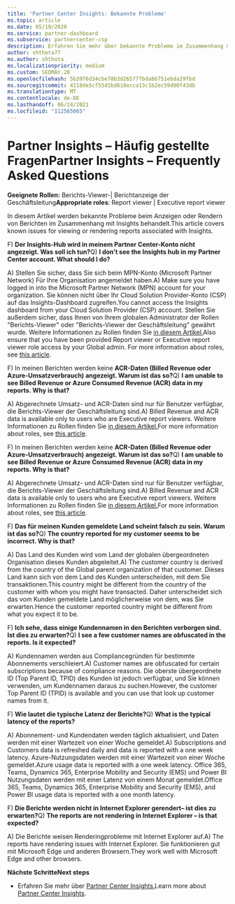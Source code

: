 ```yaml
---
title: 'Partner Center Insights: Bekannte Probleme'
ms.topic: article
ms.date: 05/19/2020
ms.service: partner-dashboard
ms.subservice: partnercenter-csp
description: Erfahren Sie mehr über bekannte Probleme im Zusammenhang mit Partner Center Insights-Berichten (PCI). Informationen können bekannte Renderingprobleme oder Berichtseinschränkungen umfassen.
author: shthota77
ms.author: shthota
ms.localizationpriority: medium
ms.custom: SEOMAY.20
ms.openlocfilehash: 5b3976d34cbe70b3d26577fbda86751ebda29fbd
ms.sourcegitcommit: 4118de5cf55d1bd618ecca13c1b2ec59d80f43db
ms.translationtype: MT
ms.contentlocale: de-DE
ms.lasthandoff: 06/24/2021
ms.locfileid: "112565065"
---
```

# <a name="partner-insights--frequently-asked-questions"></a><span data-ttu-id="3d4a0-104">Partner Insights – Häufig gestellte Fragen</span><span class="sxs-lookup"><span data-stu-id="3d4a0-104">Partner Insights – Frequently Asked Questions</span></span>

<span data-ttu-id="3d4a0-105">**Geeignete Rollen:** Berichts-Viewer-| Berichtanzeige der Geschäftsleitung</span><span class="sxs-lookup"><span data-stu-id="3d4a0-105">**Appropriate roles**: Report viewer | Executive report viewer</span></span>

<span data-ttu-id="3d4a0-106">In diesem Artikel werden bekannte Probleme beim Anzeigen oder Rendern von Berichten im Zusammenhang mit Insights behandelt.</span><span class="sxs-lookup"><span data-stu-id="3d4a0-106">This article covers known issues for viewing or rendering reports associated with Insights.</span></span>

<span data-ttu-id="3d4a0-107">F) **Der Insights-Hub wird in meinem Partner Center-Konto nicht angezeigt. Was soll ich tun?**</span><span class="sxs-lookup"><span data-stu-id="3d4a0-107">Q) **I don’t see the Insights hub in my Partner Center account. What should I do?**</span></span>

<span data-ttu-id="3d4a0-108">A) Stellen Sie sicher, dass Sie sich beim MPN-Konto (Microsoft Partner Network) Für Ihre Organisation angemeldet haben.</span><span class="sxs-lookup"><span data-stu-id="3d4a0-108">A) Make sure you have logged in into the Microsoft Partner Network (MPN) account for your organization.</span></span> <span data-ttu-id="3d4a0-109">Sie können nicht über Ihr Cloud Solution Provider-Konto (CSP) auf das Insights-Dashboard zugreifen.</span><span class="sxs-lookup"><span data-stu-id="3d4a0-109">You cannot access the Insights dashboard from your Cloud Solution Provider (CSP) account.</span></span> <span data-ttu-id="3d4a0-110">Stellen Sie außerdem sicher, dass Ihnen von Ihrem globalen Administrator der Rollen "Berichts-Viewer" oder "Berichts-Viewer der Geschäftsleitung" gewährt wurde.  Weitere Informationen zu Rollen finden Sie [in diesem Artikel.](./pci-roles.md)</span><span class="sxs-lookup"><span data-stu-id="3d4a0-110">Also ensure that you have been provided Report viewer or Executive report viewer role access by your Global admin.  For more information about roles, see [this article](./pci-roles.md).</span></span>

<span data-ttu-id="3d4a0-111">F) In meinen Berichten werden keine **ACR-Daten (Billed Revenue oder Azure-Umsatzverbrauch) angezeigt. Warum ist das so?**</span><span class="sxs-lookup"><span data-stu-id="3d4a0-111">Q) **I am unable to see Billed Revenue or Azure Consumed Revenue (ACR) data in my reports. Why is that?**</span></span>

<span data-ttu-id="3d4a0-112">A) Abgerechnete Umsatz- und ACR-Daten sind nur für Benutzer verfügbar, die Berichts-Viewer der Geschäftsleitung sind.</span><span class="sxs-lookup"><span data-stu-id="3d4a0-112">A) Billed Revenue and ACR data is available only to users who are Executive report viewers.</span></span>  <span data-ttu-id="3d4a0-113">Weitere Informationen zu Rollen finden Sie [in diesem Artikel.](./pci-roles.md)</span><span class="sxs-lookup"><span data-stu-id="3d4a0-113">For more information about roles, see [this article](./pci-roles.md).</span></span>

<span data-ttu-id="3d4a0-114">F) In meinen Berichten werden keine **ACR-Daten (Billed Revenue oder Azure-Umsatzverbrauch) angezeigt. Warum ist das so?**</span><span class="sxs-lookup"><span data-stu-id="3d4a0-114">Q) **I am unable to see Billed Revenue or Azure Consumed Revenue (ACR) data in my reports. Why is that?**</span></span>

<span data-ttu-id="3d4a0-115">A) Abgerechnete Umsatz- und ACR-Daten sind nur für Benutzer verfügbar, die Berichts-Viewer der Geschäftsleitung sind.</span><span class="sxs-lookup"><span data-stu-id="3d4a0-115">A) Billed Revenue and ACR data is available only to users who are Executive report viewers.</span></span> <span data-ttu-id="3d4a0-116">Weitere Informationen zu Rollen finden Sie [in diesem Artikel.](./pci-roles.md)</span><span class="sxs-lookup"><span data-stu-id="3d4a0-116">For more information about roles, see [this article](./pci-roles.md).</span></span>

<span data-ttu-id="3d4a0-117">F) **Das für meinen Kunden gemeldete Land scheint falsch zu sein. Warum ist das so?**</span><span class="sxs-lookup"><span data-stu-id="3d4a0-117">Q) **The country reported for my customer seems to be incorrect. Why is that?**</span></span>

<span data-ttu-id="3d4a0-118">A) Das Land des Kunden wird vom Land der globalen übergeordneten Organisation dieses Kunden abgeleitet.</span><span class="sxs-lookup"><span data-stu-id="3d4a0-118">A) The customer country is derived from the country of the Global parent organization of that customer.</span></span> <span data-ttu-id="3d4a0-119">Dieses Land kann sich von dem Land des Kunden unterscheiden, mit dem Sie transaktionen.</span><span class="sxs-lookup"><span data-stu-id="3d4a0-119">This country might be different from the country of the customer with whom you might have transacted.</span></span> <span data-ttu-id="3d4a0-120">Daher unterscheidet sich das vom Kunden gemeldete Land möglicherweise von dem, was Sie erwarten.</span><span class="sxs-lookup"><span data-stu-id="3d4a0-120">Hence the customer reported country might be different from what you expect it to be.</span></span>

<span data-ttu-id="3d4a0-121">F) **Ich sehe, dass einige Kundennamen in den Berichten verborgen sind. Ist dies zu erwarten?**</span><span class="sxs-lookup"><span data-stu-id="3d4a0-121">Q) **I see a few customer names are obfuscated in the reports. Is it expected?**</span></span>

<span data-ttu-id="3d4a0-122">A) Kundennamen werden aus Compliancegründen für bestimmte Abonnements verschleiert.</span><span class="sxs-lookup"><span data-stu-id="3d4a0-122">A) Customer names are obfuscated for certain subscriptions because of compliance reasons.</span></span> <span data-ttu-id="3d4a0-123">Die oberste übergeordnete ID (Top Parent ID, TPID) des Kunden ist jedoch verfügbar, und Sie können verwenden, um Kundennamen daraus zu suchen.</span><span class="sxs-lookup"><span data-stu-id="3d4a0-123">However, the customer Top Parent ID (TPID) is available and you can use that look up customer names from it.</span></span>

<span data-ttu-id="3d4a0-124">F) **Wie lautet die typische Latenz der Berichte?**</span><span class="sxs-lookup"><span data-stu-id="3d4a0-124">Q) **What is the typical latency of the reports?**</span></span>

<span data-ttu-id="3d4a0-125">A) Abonnement- und Kundendaten werden täglich aktualisiert, und Daten werden mit einer Wartezeit von einer Woche gemeldet.</span><span class="sxs-lookup"><span data-stu-id="3d4a0-125">A) Subscriptions and Customers data is refreshed daily and data is reported with a one week latency.</span></span> <span data-ttu-id="3d4a0-126">Azure-Nutzungsdaten werden mit einer Wartezeit von einer Woche gemeldet.</span><span class="sxs-lookup"><span data-stu-id="3d4a0-126">Azure usage data is reported with a one week latency.</span></span> <span data-ttu-id="3d4a0-127">Office 365, Teams, Dynamics 365, Enterprise Mobility and Security (EMS) und Power BI Nutzungsdaten werden mit einer Latenz von einem Monat gemeldet.</span><span class="sxs-lookup"><span data-stu-id="3d4a0-127">Office 365, Teams, Dynamics 365, Enterprise Mobility and Security (EMS), and Power BI usage data is reported with a one month latency.</span></span>

<span data-ttu-id="3d4a0-128">F) **Die Berichte werden nicht in Internet Explorer gerendert– ist dies zu erwarten?**</span><span class="sxs-lookup"><span data-stu-id="3d4a0-128">Q) **The reports are not rendering in Internet Explorer – is that expected?**</span></span>

<span data-ttu-id="3d4a0-129">A) Die Berichte weisen Renderingprobleme mit Internet Explorer auf.</span><span class="sxs-lookup"><span data-stu-id="3d4a0-129">A)  The reports have rendering issues with Internet Explorer.</span></span> <span data-ttu-id="3d4a0-130">Sie funktionieren gut mit Microsoft Edge und anderen Browsern.</span><span class="sxs-lookup"><span data-stu-id="3d4a0-130">They work well with Microsoft Edge and other browsers.</span></span>

<span data-ttu-id="3d4a0-131">**Nächste Schritte**</span><span class="sxs-lookup"><span data-stu-id="3d4a0-131">**Next steps**</span></span>

- <span data-ttu-id="3d4a0-132">Erfahren Sie mehr über [Partner Center Insights.](partner-center-insights.md)</span><span class="sxs-lookup"><span data-stu-id="3d4a0-132">Learn more about [Partner Center Insights](partner-center-insights.md).</span></span>